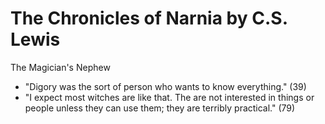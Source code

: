 
# The Chronicles of Narnia by C.S. Lewis
The Magician's Nephew

* "Digory was the sort of person who wants to know everything." (39)
* "I expect most witches are like that.  The are not interested in things or people unless they can use them; they are terribly practical." (79)

